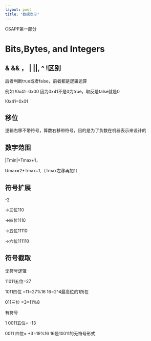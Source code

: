 ```yaml
---
layout: post
title: "数据表示"
---
```


CSAPP第一部分

# Bits,Bytes, and Integers

## & && ， | ||, ^ !区别

后者判断true或者false，前者都是逻辑运算

例如 !0x41=0x00  因为0x41不是0为true，取反是false就是0

!0x41=0x01

## 移位

逻辑右移不带符号，算数右移带符号，目的是为了负数在机器表示来设计的

## 数字范围

|Tmin|=Tmax+1，

Umax=2*Tmax+1,（Tmax左移再加1）

## 符号扩展

-2  

->三位110

->四位1110

->五位11110

->六位111110

## 符号截取

无符号逻辑

11011五位=27

1011四位  =11=27%16     16=2^4最高位的1所在

011三位 =3=11%8

有符号

1 0011五位= -13

   0011 四位= +3=19%16  16是10011的无符号形式